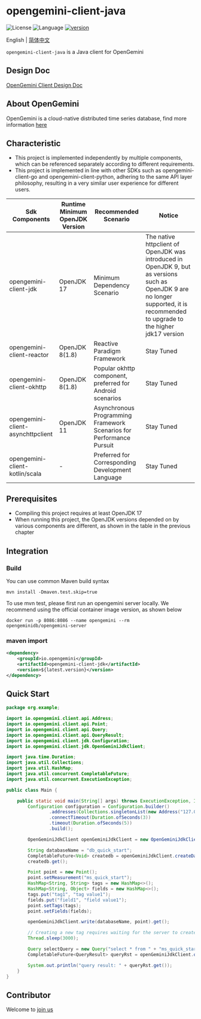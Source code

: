 # opengemini-client-java

![License](https://img.shields.io/badge/license-Apache2.0-green) ![Language](https://img.shields.io/badge/language-Java-blue.svg) [![version](https://img.shields.io/github/v/tag/opengemini/opengemini-client-java?label=release&color=blue)](https://github.com/opengemini/opengemini-client-java/releases)

English | [简体中文](README_CN.md)

`opengemini-client-java` is a Java client for OpenGemini

## Design Doc

[OpenGemini Client Design Doc](https://github.com/openGemini/openGemini.github.io/blob/main/src/guide/develop/client_design.md)

## About OpenGemini

OpenGemini is a cloud-native distributed time series database, find more information [here](https://github.com/openGemini/openGemini) 

## Characteristic

- This project is implemented independently by multiple components, which can be referenced separately according to different requirements.
- This project is implemented in line with other SDKs such as opengemini-client-go and opengemini-client-python, adhering to the same API layer philosophy, resulting in a very similar user experience for different users.

| Sdk Components                    | Runtime Minimum OpenJDK Version | Recommended Scenario                 | Notice                                                       |
| --------------------------------- | ------------------------------- | ------------------------------------ | ------------------------------------------------------------ |
| opengemini-client-jdk             | OpenJDK 17                      | Minimum Dependency Scenario          | The native httpclient of OpenJDK was introduced in OpenJDK 9, but as versions such as OpenJDK 9 are no longer supported, it is recommended to upgrade to the higher jdk17 version|
| opengemini-client-reactor         | OpenJDK 8(1.8)                  | Reactive Paradigm Framework          | Stay Tuned |
| opengemini-client-okhttp          | OpenJDK 8(1.8)                  | Popular okhttp component, preferred for Android scenarios            | Stay Tuned |
| opengemini-client-asynchttpclient | OpenJDK 11                      | Asynchronous Programming Framework Scenarios for Performance Pursuit | Stay Tuned |
| opengemini-client-kotlin/scala    | -                               | Preferred for Corresponding Development Language                     | Stay Tuned |


## Prerequisites

- Compiling this project requires at least OpenJDK 17
- When running this project, the OpenJDK versions depended on by various components are different, as shown in the table in the previous chapter

## Integration

### Build

You can use common Maven build syntax

```shell
mvn install -Dmaven.test.skip=true
```

To use mvn test, please first run an opengemini server locally. We recommend using the official container image version, as shown below

```
docker run -p 8086:8086 --name opengemini --rm opengeminidb/opengemini-server
```

### maven import

```xml
<dependency>
    <groupId>io.opengemini</groupId>
    <artifactId>opengemini-client-jdk</artifactId>
    <version>${latest.version}</version>
</dependency>
```

## Quick Start

```java
package org.example;

import io.opengemini.client.api.Address;
import io.opengemini.client.api.Point;
import io.opengemini.client.api.Query;
import io.opengemini.client.api.QueryResult;
import io.opengemini.client.jdk.Configuration;
import io.opengemini.client.jdk.OpenGeminiJdkClient;

import java.time.Duration;
import java.util.Collections;
import java.util.HashMap;
import java.util.concurrent.CompletableFuture;
import java.util.concurrent.ExecutionException;

public class Main {

    public static void main(String[] args) throws ExecutionException, InterruptedException {
        Configuration configuration = Configuration.builder()
                .addresses(Collections.singletonList(new Address("127.0.0.1", 8086)))
                .connectTimeout(Duration.ofSeconds(3))
                .timeout(Duration.ofSeconds(5))
                .build();

        OpenGeminiJdkClient openGeminiJdkClient = new OpenGeminiJdkClient(configuration);

        String databaseName = "db_quick_start";
        CompletableFuture<Void> createdb = openGeminiJdkClient.createDatabase(databaseName);
        createdb.get();

        Point point = new Point();
        point.setMeasurement("ms_quick_start");
        HashMap<String, String> tags = new HashMap<>();
        HashMap<String, Object> fields = new HashMap<>();
        tags.put("tag1", "tag value1");
        fields.put("field1", "field value1");
        point.setTags(tags);
        point.setFields(fields);

        openGeminiJdkClient.write(databaseName, point).get();

        // Creating a new tag requires waiting for the server to create and update indexes
        Thread.sleep(3000);

        Query selectQuery = new Query("select * from " + "ms_quick_start", databaseName, "");
        CompletableFuture<QueryResult> queryRst = openGeminiJdkClient.query(selectQuery);

        System.out.println("query result: " + queryRst.get());
    }
}
```

## Contributor

Welcome to [join us](Contribution.md)
